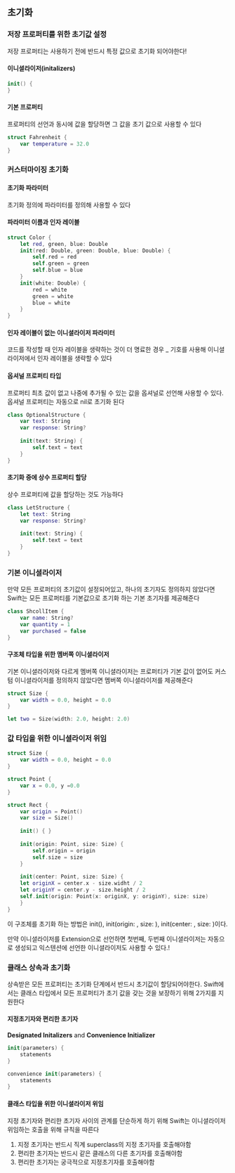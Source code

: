 ## 초기화

### 저장 프로퍼티를 위한 초기값 설정

저장 프로퍼티는 사용하기 전에 반드시 특정 값으로 초기화 되어야한다! 



#### 이니셜라이저(initalizers)

```swift
init() {
}
```



#### 기본 프로퍼티

프로퍼티의 선언과 동시에 값을 할당하면 그 값을 초기 값으로 사용할 수 있다

```swift
struct Fahrenheit {
	var temperature = 32.0
}
```



### 커스터마이징 초기화

#### 초기화 파라미터

초기화 정의에 파라미터를 정의해 사용할 수 있다

#### 파라미터 이름과 인자 레이블

```swift
struct Color {
	let red, green, blue: Double
	init(red: Double, green: Double, blue: Double) {
		self.red = red
		self.green = green
		self.blue = blue
	}
	init(white: Double) {
		red = white
		green = white
		blue = white
	}
}
```

#### 인자 레이블이 없는 이니셜라이저 파라미터

코드를 작성할 때 인자 레이블을 생략하는 것이 더 명료한 경우 _ 기호를 사용해 이니셜 라이저에서 인자 레이블을 생략할 수 있다

#### 옵셔널 프로퍼티 타입

프로퍼티 최초 값이 없고 나중에 추가될 수 있는 값을 옵셔널로 선언해 사용할 수 있다. 옵셔널 프로퍼티는 자동으로 nil로 초기화 된다

```swift
class OptionalStructure {
	var text: String
	var response: String?
	
	init(text: String) {
		self.text = text
	}
}
```

#### 초기화 중에 상수 프로퍼티 할당

상수 프로퍼티에 값을 할당하는 것도 가능하다

```swift
class LetStructure {
	let text: String
	var response: String?
	
	init(text: String) {
		self.text = text
	}
}
```



### 기본 이니셜라이저

만약 모든 프로퍼티의 초기값이 설정되어있고, 하나의 초기자도 정의하지 않았다면 Swift는 모든 프로퍼티를 기본값으로 초기화 하는 기본 초기자를 제공해준다

```swift
class ShcollItem {
	var name: String?
	var quantity = 1
	var purchased = false
}
```



#### 구조체 타입을 위한 멤버쪽 이니셜라이저

기본 이니셜라이저와 다르게 멤버쪽 이니셜라이저는 프로퍼티가 기본 값이 없어도 커스텀 이니셜라이저를 정의하지 않았다면 멤버쪽 이니셜라이저를 제공해준다

```swift
struct Size {
	var width = 0.0, height = 0.0
}

let two = Size(width: 2.0, height: 2.0)
```



### 값 타입을 위한 이니셜라이저 위임

```swift
struct Size {
	var width = 0.0, height = 0.0
}

struct Point {
	var x = 0.0, y =0.0
}
```

```swift
struct Rect {
	var origin = Point()
	var size = Size()
	
	init() { }
	
	init(origin: Point, size: Size) {
		self.origin = origin
		self.size = size
	}
	
	init(center: Point, size: Size) {
	let originX = center.x - size.widht / 2
	let originY = center.y - size.height / 2
	self.init(origin: Point(x: originX, y: originY), size: size)
	}
}
```

이 구조체를 초기화 하는 방법은 init(), init(origin: , size: ), init(center: , size: )이다.

만약 이니셜라이저를 Extension으로 선언하면 첫번째, 두번째 이니셜라이저는 자동으로 생성되고 익스텐션에 선언한 이니셜라이저도 사용할 수 있다.!



### 클래스 상속과 초기화

상속받은 모든 프로퍼티는 초기화 단계에서 반드시 초기값이 할당되어야한다. Swift에서는 클래스 타입에서 모든 프로퍼티가 초기 값을 갖는 것을 보장하기 위해 2가지를 지원한다



#### 지정초기자와 편리한 초기자

**Designated Initalizers** and **Convenience Initializer**

```swift
init(parameters) {
	statements
}
```

```swift
convenience init(parameters) {
	statements
}
```



#### 클래스 타입을 위한 이니셜라이저 위임

지정 초기자와 편리한 초기자 사이의 관계를 단순하게 하기 위해 Swift는 이니셜라이저 위임하는 호출을 위해 규칙을 따른다

1. 지정 초기자는 반드시 직계 superclass의 지정 초기자를 호출해야함
2. 편리한 초기자는 반드시 같은 클래스의 다른 초기자를 호출해야함
3. 편리한 초기자는 궁극적으로 지정초기자를 호출해야함


